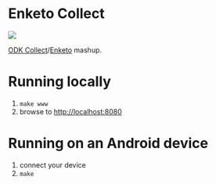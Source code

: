 Enketo Collect
==============

<a href="https://travis-ci.org/alxndrsn/enketo-collect"><img src="https://travis-ci.org/alxndrsn/enketo-collect.svg?branch=master"/></a>

[ODK Collect](https://github.com/opendatakit/collect)/[Enketo](https://github.com/enketo/enketo-core) mashup.


# Running locally

1. `make www`
2. browse to [http://localhost:8080](http://localhost:8080)


# Running on an Android device

1. connect your device
2. `make`
